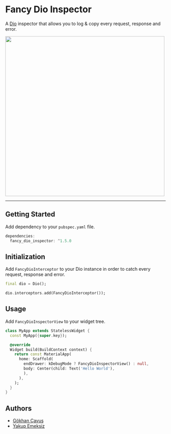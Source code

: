 # Fancy Dio Inspector

A [Dio](https://pub.dev/packages/dio) inspector that allows you to log & copy every request, response and error.

<img src="https://raw.githubusercontent.com/gokhancvs/fancy_dio_inspector/main/assets/screenshots/screenshot_1.png" height="500px">

---

## Getting Started

Add dependency to your `pubspec.yaml` file.

```dart
dependencies:
  fancy_dio_inspector: ^1.5.0
```

## Initialization

Add `FancyDioInterceptor` to your Dio instance in order to catch every request, response and error.

```dart
final dio = Dio();

dio.interceptors.add(FancyDioInterceptor());
```

## Usage

Add `FancyDioInspectorView` to your widget tree.

```dart
class MyApp extends StatelessWidget {
  const MyApp({super.key});

  @override
  Widget build(BuildContext context) {
    return const MaterialApp(
      home: Scaffold(
        endDrawer: kDebugMode ? FancyDioInspectorView() : null,
        body: Center(child: Text('Hello World'),
        ),
      ),
    );
  }
}
```

## Authors

- [Gökhan Çavuş](https://github.com/gokhancvs)
- [Yakup Emeksiz](https://github.com/yakupemeksiz)
